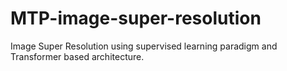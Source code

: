 # MTP-image-super-resolution
Image Super Resolution using supervised learning paradigm and Transformer based architecture.
